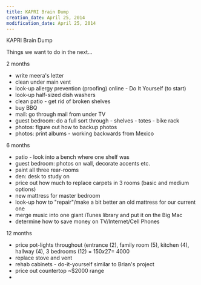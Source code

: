```yaml
---
title: KAPRI Brain Dump
creation_date: April 25, 2014
modification_date: April 25, 2014
---
```



KAPRI Brain Dump

Things we want to do in the next... 

2 months
- write meera's letter
- clean under main vent
- look-up allergy prevention (proofing) online - Do It Yourself (to start)
- look-up half-sized dish washers
- clean patio - get rid of broken shelves
- buy BBQ
- mail: go through mail from under TV
- guest bedroom: do a full sort through - shelves - totes - bike rack 
- photos: figure out how to backup photos
- photos: print albums - working backwards from Mexico 

6 months
- patio - look into a bench where one shelf was
- guest bedroom: photos on wall, decorate accents etc.
- paint all three rear-rooms
- den: desk to study on
- price out how much to replace carpets in 3 rooms (basic and medium options)
- new mattress for master bedroom
- look-up how to "repair"/make a bit better an old mattress for our current one
- merge music into one giant iTunes library and put it on the Big Mac
- determine how to save money on TV/Internet/Cell Phones

12 months
- price pot-lights throughout (entrance (2), family room (5), kitchen (4), hallway (4), 3 bedrooms (12) = $150x27=~$4000
- replace stove and vent
- rehab cabinets - do-it-yourself similar to Brian's project
- price out countertop ~$2000 range
- 

